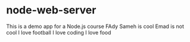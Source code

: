 # node-web-server
This is a demo app for a Node.js course
FAdy Sameh is cool
Emad is not cool
I love football
I love coding
I love food
